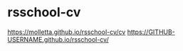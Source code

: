 # rsschool-cv
https://molletta.github.io/rsschool-cv/cv
https://GITHUB-USERNAME.github.io/rsschool-cv/